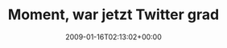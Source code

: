 ---
retweeted: false
source: <a href="http://twitter.com" rel="nofollow">Twitter Web Client</a>
entities:
  hashtags:
  - text: failwhale
    indices:
    - '36'
    - '46'
  symbols: []
  user_mentions: []
  urls: []
display_text_range:
- '0'
- '52'
favorite_count: '0'
id_str: '1122666607'
truncated: false
retweet_count: '0'
id: '1122666607'
created_at: Fri Jan 16 02:13:02 +0000 2009
favorited: false
full_text: 'Moment, war jetzt Twitter grad ohne #failwhale down?'
lang: de
tags:
- failwhale
- pesos:twitter
date: '2009-01-16T02:13:02+00:00'
src: https://twitter.com/bascht/status/1122666607
original_url: https://twitter.com/bascht/status/1122666607
type: twitter_tweet
text: 'Moment, war jetzt Twitter grad ohne #failwhale down?'
title: 'Moment, war jetzt Twitter grad '

---